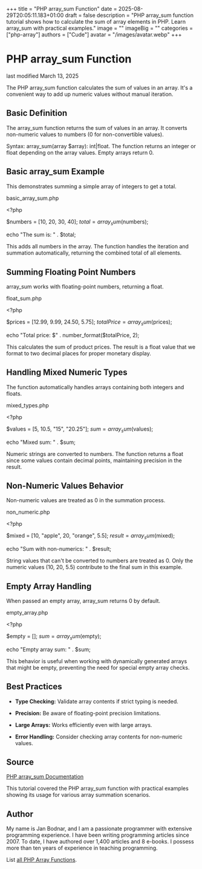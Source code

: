 +++
title = "PHP array_sum Function"
date = 2025-08-29T20:05:11.183+01:00
draft = false
description = "PHP array_sum function tutorial shows how to calculate the sum of array elements in PHP. Learn array_sum with practical examples."
image = ""
imageBig = ""
categories = ["php-array"]
authors = ["Cude"]
avatar = "/images/avatar.webp"
+++

# PHP array_sum Function

last modified March 13, 2025

The PHP array_sum function calculates the sum of values in an array.
It's a convenient way to add up numeric values without manual iteration.

## Basic Definition

The array_sum function returns the sum of values in an array.
It converts non-numeric values to numbers (0 for non-convertible values).

Syntax: array_sum(array $array): int|float. The function returns
an integer or float depending on the array values. Empty arrays return 0.

## Basic array_sum Example

This demonstrates summing a simple array of integers to get a total.

basic_array_sum.php
  

&lt;?php

$numbers = [10, 20, 30, 40];
$total = array_sum($numbers);

echo "The sum is: " . $total; 

This adds all numbers in the array. The function handles the iteration and
summation automatically, returning the combined total of all elements.

## Summing Floating Point Numbers

array_sum works with floating-point numbers, returning a float.

float_sum.php
  

&lt;?php

$prices = [12.99, 9.99, 24.50, 5.75];
$totalPrice = array_sum($prices);

echo "Total price: $" . number_format($totalPrice, 2); 

This calculates the sum of product prices. The result is a float value that
we format to two decimal places for proper monetary display.

## Handling Mixed Numeric Types

The function automatically handles arrays containing both integers and floats.

mixed_types.php
  

&lt;?php

$values = [5, 10.5, "15", "20.25"];
$sum = array_sum($values);

echo "Mixed sum: " . $sum; 

Numeric strings are converted to numbers. The function returns a float since
some values contain decimal points, maintaining precision in the result.

## Non-Numeric Values Behavior

Non-numeric values are treated as 0 in the summation process.

non_numeric.php
  

&lt;?php

$mixed = [10, "apple", 20, "orange", 5.5];
$result = array_sum($mixed);

echo "Sum with non-numerics: " . $result; 

String values that can't be converted to numbers are treated as 0. Only the
numeric values (10, 20, 5.5) contribute to the final sum in this example.

## Empty Array Handling

When passed an empty array, array_sum returns 0 by default.

empty_array.php
  

&lt;?php

$empty = [];
$sum = array_sum($empty);

echo "Empty array sum: " . $sum; 

This behavior is useful when working with dynamically generated arrays that
might be empty, preventing the need for special empty array checks.

## Best Practices

- **Type Checking:** Validate array contents if strict typing is needed.

- **Precision:** Be aware of floating-point precision limitations.

- **Large Arrays:** Works efficiently even with large arrays.

- **Error Handling:** Consider checking array contents for non-numeric values.

## Source

[PHP array_sum Documentation](https://www.php.net/manual/en/function.array-sum.php)

This tutorial covered the PHP array_sum function with practical
examples showing its usage for various array summation scenarios.

## Author

My name is Jan Bodnar, and I am a passionate programmer with extensive
programming experience. I have been writing programming articles since 2007.
To date, I have authored over 1,400 articles and 8 e-books. I possess more
than ten years of experience in teaching programming.

List [all PHP Array Functions](/php/#php-array).